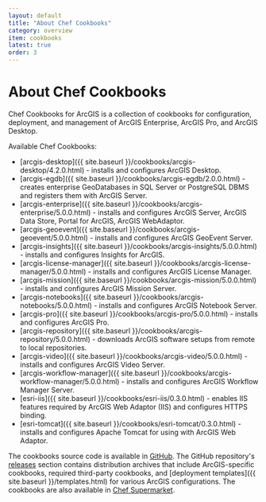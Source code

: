 ```yaml
---
layout: default
title: "About Chef Cookbooks"
category: overview
item: cookbooks
latest: true
order: 3
---
```


# About Chef Cookbooks

Chef Cookbooks for ArcGIS is a collection of cookbooks for configuration, deployment, and management of ArcGIS Enterprise, ArcGIS Pro, and ArcGIS Desktop.

Available Chef Cookbooks:

* [arcgis-desktop]({{ site.baseurl }}/cookbooks/arcgis-desktop/4.2.0.html) - installs and configures ArcGIS Desktop.
* [arcgis-egdb]({{ site.baseurl }}/cookbooks/arcgis-egdb/2.0.0.html) - creates enterprise GeoDatabases in SQL Server or PostgreSQL DBMS and registers them with ArcGIS Server.
* [arcgis-enterprise]({{ site.baseurl }}/cookbooks/arcgis-enterprise/5.0.0.html) - installs and configures ArcGIS Server, ArcGIS Data Store, Portal for ArcGIS, ArcGIS WebAdaptor.
* [arcgis-geoevent]({{ site.baseurl }}/cookbooks/arcgis-geoevent/5.0.0.html) - installs and configures ArcGIS GeoEvent Server.
* [arcgis-insights]({{ site.baseurl }}/cookbooks/arcgis-insights/5.0.0.html) - installs and configures Insights for ArcGIS.
* [arcgis-license-manager]({{ site.baseurl }}/cookbooks/arcgis-license-manager/5.0.0.html) - installs and configures ArcGIS License Manager.
* [arcgis-mission]({{ site.baseurl }}/cookbooks/arcgis-mission/5.0.0.html) - installs and configures ArcGIS Mission Server.
* [arcgis-notebooks]({{ site.baseurl }}/cookbooks/arcgis-notebooks/5.0.0.html) - installs and configures ArcGIS Notebook Server.
* [arcgis-pro]({{ site.baseurl }}/cookbooks/arcgis-pro/5.0.0.html) - installs and configures ArcGIS Pro.
* [arcgis-repository]({{ site.baseurl }}/cookbooks/arcgis-repository/5.0.0.html) - downloads ArcGIS software setups from remote to local repositories.
* [arcgis-video]({{ site.baseurl }}/cookbooks/arcgis-video/5.0.0.html) - installs and configures ArcGIS Video Server.
* [arcgis-workflow-manager]({{ site.baseurl }}/cookbooks/arcgis-workflow-manager/5.0.0.html) - installs and configures ArcGIS Workflow Manager Server.
* [esri-iis]({{ site.baseurl }}/cookbooks/esri-iis/0.3.0.html) - enables IIS features required by ArcGIS Web Adaptor (IIS) and configures HTTPS binding.
* [esri-tomcat]({{ site.baseurl }}/cookbooks/esri-tomcat/0.3.0.html) - installs and configures Apache Tomcat for using with ArcGIS Web Adaptor.

 The cookbooks source code is available in [GitHub](https://github.com/Esri/arcgis-cookbook). The GitHub repository's [releases](https://github.com/Esri/arcgis-cookbook/releases) section contains distribution archives that include ArcGIS-specific cookbooks, required third-party cookbooks, and [deployment templates]({{ site.baseurl }}/templates.html) for various ArcGIS configurations. The cookbooks are also available in [Chef Supermarket](https://supermarket.chef.io/users/esri).
